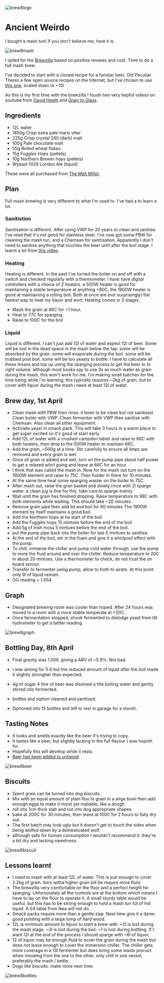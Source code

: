 ![brew8logo](brew8logo.png)

# Ancient Weirdo

I bought a mash tun! If you don't believe me, here it is.

![brew8mash](brew8mash.jpg)

I opted for the [Brewzilla](https://brewkegtap.co.uk/products/brewzilla-robobrew-35l-gen3-1-1-bundle) based on positive reviews and cost. Time to do a full mash brew.

I've decided to start with a cloned recipe for a familiar beer, Old Peculiar. Theres a few open source recipes on the Internet, but I've chosen to use [this one](http://www.britishbrewer.com/2010/02/recipe-theakston-old-peculier-version-1/), scaled down to ~10l.

As this is my first time with the brewzilla I foudn two very hepful videso on youtube from [David Heath](https://www.youtube.com/watch?v=HxLJau-hBTs) and [Grain to Glass](https://www.youtube.com/watch?v=SN2Ze9B2iZ8).

## Ingredients

- 12L water
- 1850g Crisp extra pale maris otter
- 225g Crisp crystal 240 (dark) malt
- 100g Pale chocolate malt
- 55g Rolled wheat flakes
- 15g Fuggles Hops (pellets)
- 10g Northern Brewer hops (pellets)
- Wyeast 1028 London Ale (liquid)

These were all purchased from [The Malt Miller](https://www.themaltmiller.co.uk).

## Plan

Full mash brewing is very different to what I'm used to. I've had a to learn a lot.

### Sanitistion

Sanitisation is different. After using VWP for 20 years to clean and sanitise I've read that it's not good for stainless steel.  I've now got some PBW for cleaning the mash tun, and a Chemsan for sanitisation. Apparently I don't need to sanitise anything that touches the beer until after the boil stage. I learnt a lot from [this video](https://www.youtube.com/watch?v=8p6CmLoj0eo).

### Heating

Heating is different. In the past I've turned the boiler on and off with a switch and checked regularly with a thermometer. I have have digital controllers with a choice of 2 heaters. a 500W heater is good for maintaining a stable temperature at anything <80C, the 1900W heater is good at maintaining a rolling boil. Both at once are (not surprisingly) the fastest way to heat my liquor and wort. Heating comes in 3 stages.

* Mash the grain at 66C for ~1 hour.
* Heat to 77C for sparging.
* Raise to 100C for the boil

### Liquid

Liquid is different. I can't just add 12l of water and expect 12l of beer. Some will be lost in the dead space in the mash below the tap. some will be absorbed by the grain. some will evaporate during the boil. some will be trubbed post boil. some will be too yeasty to bottle. I have to calculate all these losses and top up using the sparging process to get the beer to to right volume. although most books say to use 3x as much water as grain during the mash, this won't work for me. I'm making small batches for the time being while i'm learning; this typically requires ~2kg of grain, but to cover with liquor during the mash i need at least 12l of water.

## Brew day, 1st April

* Clean mash with PBW then rinse. it been to be clean but not sanitised. Clean boiler with VWP. Clean fermenter with VWP then sanitise with Chemsan. Also clean all other equipment.
* Activiate yeast in smack pack. This will take 3 hours in a warm place to get super excited so it's good ot start early.
* Add 12L of water with a crushed campden tablet and raise to 66C with both heaters, then drop to the 500W heater to maintain 66C.
* Add the grain, ~500g at a time. Stir carefully to ensure all limps are removed and every grain is wet.
* Once all grain is added and wet, turn on the pump pipe about half power to get a relaxed whirl going and leave at 66C for an hour.
* I think that was called the mash in. Now for the mash out turn on the 1900W element and raise to 75C. Then holder in there for 10 minutes.
* At the same time heat some sparging waster on the boiler to 75C.
* After mash out, raise the gran basket and slowly rince with 2l sparge water. a clean jug is fine for this. take care to sparge evenly
* Wait until the grain has finished dripping. Raise temperature to 98C with both elements while waiting. This should take ~20 minutes.
* Remove grain pipe then add lid and boil for 60 minutes The 1900W element by itself maintains a good boil.
* Add the Northern hops at he start of the boil.
* Add the Fuggles hops 15 mintues before the end of the boil.
* Add 5g of Irish moss 5 mintues before the end of the boil.
* put the pump pipe back into the boiler for last 5 mintues to sanitise. 
* At the end of the boil, stir in the foam and give it a whirlpool effect with the pump.
* To chill, immerse the chiller and pump cold water through. use the pump to more the fluid around and over the chiller. Reduce temperature to 20C in about 20 mintues. Use a thermometer to check, do not trust the on board sensor.
* Transfer to fermenter using pump, allow to froth to airate. At this point only 9l of liquid remain.
* OG reading = 1.054

## Graph

* Designated brewing room was cooler than hoped. After 24 hours was moved to a room with a more stable temperate at >20C.
* Once fermentation stopped, shook fermented to dislodge yeast from tilt hydrometer to get a better reading.

![brew8graph](brew8graph.png)

## Bottling Day, 8th April

- Final gravity was 1.009, giving a ABV of ~5.9%. Not bad.

- I was aiming for 5.4 but the reduced amount of liquid after the boil made it slightly strongher than expected.

- 4g of sugar 4 litre of beer was disolved a litle boiling water and gently stirred into fermented.

- bottles and siphon cleaned and sanitised.

- Siphoned into 15 bottles and left to rest in garage for a month.

  

## Tasting Notes

* It looks and smells exactly like the beer it's trying to copy.
* It tastes like a beer, but slightly lacking in the full flavour I was hopinh for.
* Hopefully this will develop while it rests.
* [Beer has been added to untappd](https://untappd.com/qr/beer/4260905).

![brew8beer](brew8beer.jpg)

## Biscuits

* Spent grain can be turned into dog biscuits.
* Mix with an equal amount of plain flou to grain in a alrge bowl then add enough eggs to make it moist yet maliable, like a dough.
* roll into 1cm thick slab and cut into dog appropriate shapes.
* bake at 200C for 30 minutes, then leave at 100C for 2 hours to fully dry out.
* The first batch may look ugly but it doesn't get to touch the sides when being wolfed down by a domesticated wolf.
* although safe for human consumption I wouldn't recommend it. they're a bit dry and lacking sweetness.

![brew8biscuit](brew8biscuit.jpg)

## Lessons learnt

* I need to mash with at least 12L of water. This is just enough to cover 2.2kg of grain. bers witha higher grain bill be require more fluid.
* The brewzilla very comfortable on the floor and a perfect height for sparging. Unfortunately all the controls are at the bottom which means I have to lay on the floor to operate it. A small sturdy table would be useful, but this has to be strong enough to hold a mash tun ful of hot liquid. A £4 table from Ikea will not do.
* Smack packs require more than a gentle slap. Next time give it a damn good pointing with a large lump of hard wood.
* 12L is minimum amount to liquor to start a brew with. ~2l is lost during the mash stage. ~3l is lost during the boil. ~1 is lost during bottling. If I want 12l at the end of the process I should sparge with ~6l of liquor.
* 12 of liquor may be enough fluid to ocver the grain during the mash but does not leave enough to cover the immersion chiller. The chiller gets more coverage in a 13l fermenter but does bring some waste proruct when moveing from the one to the other. only chill in one vessel, preferably the mash / kettle.
* Dogs like biscuits. make more next time.

![brew8bottles](brew8bottles.jpg)


